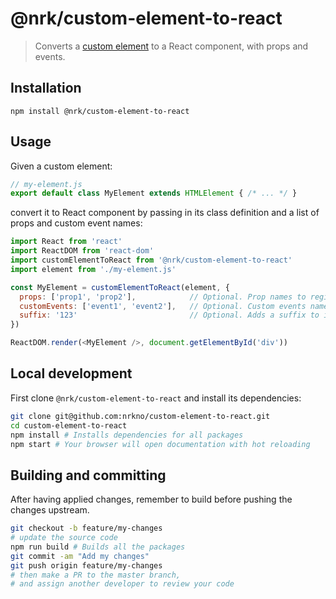 # @nrk/custom-element-to-react

> Converts a [custom element](https://developer.mozilla.org/en-US/docs/Web/Web_Components/Using_custom_elements) to a React component, with props and events.

## Installation

```
npm install @nrk/custom-element-to-react
```

## Usage

Given a custom element:

```js
// my-element.js
export default class MyElement extends HTMLElement { /* ... */ }
```

convert it to React component by passing in its class definition and a list of props and custom event names:
```js
import React from 'react'
import ReactDOM from 'react-dom'
import customElementToReact from '@nrk/custom-element-to-react'
import element from './my-element.js'

const MyElement = customElementToReact(element, {
  props: ['prop1', 'prop2'],            // Optional. Prop names to register in React
  customEvents: ['event1', 'event2'],   // Optional. Custom events names to register in React
  suffix: '123'                         // Optional. Adds a suffix to inner custom element tag name before registering. Use to control tag name of custom element. Default: 'react'
})

ReactDOM.render(<MyElement />, document.getElementById('div'))
```

## Local development
First clone `@nrk/custom-element-to-react` and install its dependencies:

```bash
git clone git@github.com:nrkno/custom-element-to-react.git
cd custom-element-to-react
npm install # Installs dependencies for all packages
npm start # Your browser will open documentation with hot reloading
```

## Building and committing
After having applied changes, remember to build before pushing the changes upstream.

```bash
git checkout -b feature/my-changes
# update the source code
npm run build # Builds all the packages
git commit -am "Add my changes"
git push origin feature/my-changes
# then make a PR to the master branch,
# and assign another developer to review your code
```
